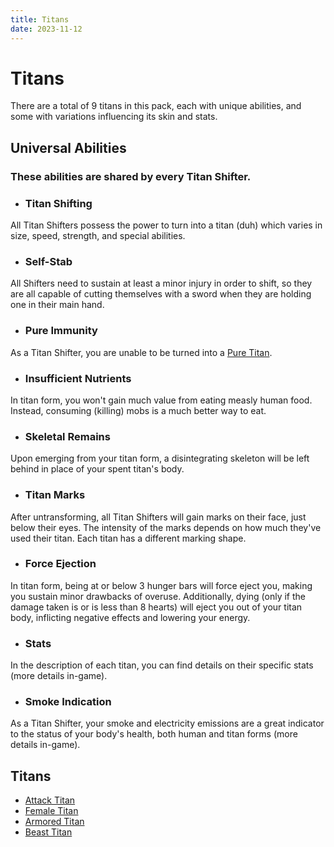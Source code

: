```yaml
---
title: Titans
date: 2023-11-12
---
```


# Titans

There are a total of 9 titans in this pack, each with unique abilities, and some with variations influencing its skin and stats.

## Universal Abilities
### **These abilities are shared by every Titan Shifter.**
* ### Titan Shifting
All Titan Shifters possess the power to turn into a titan (duh) which varies in size, speed, strength, and special abilities.
* ### Self-Stab
All Shifters need to sustain at least a minor injury in order to shift, so they are all capable of cutting themselves with a sword when they are holding one in their main hand.
* ### Pure Immunity
As a Titan Shifter, you are unable to be turned into a [Pure Titan](./titans/pure.md).
* ### Insufficient Nutrients
In titan form, you won't gain much value from eating measly human food. Instead, consuming (killing) mobs is a much better way to eat.
* ### Skeletal Remains
Upon emerging from your titan form, a disintegrating skeleton will be left behind in place of your spent titan's body.
* ### Titan Marks
After untransforming, all Titan Shifters will gain marks on their face, just below their eyes. The intensity of the marks depends on how much they've used their titan. Each titan has a different marking shape.
* ### Force Ejection
In titan form, being at or below 3 hunger bars will force eject you, making you sustain minor drawbacks of overuse. Additionally, dying (only if the damage taken is or is less than 8 hearts) will eject you out of your titan body, inflicting negative effects and lowering your energy.
* ### Stats
In the description of each titan, you can find details on their specific stats (more details in-game).
* ### Smoke Indication
As a Titan Shifter, your smoke and electricity emissions are a great indicator to the status of your body's health, both human and titan forms (more details in-game).

## Titans
* [Attack Titan](./titans/attack.md)
* [Female Titan](./titans/female.md)
* [Armored Titan](./titans/armor.md)
* [Beast Titan](./titans/beast.md)